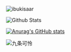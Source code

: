 ![ibukisaar](https://count.getloli.com/get/@ibukisaar?theme=gelbooru-h)

![Github Stats](https://github-readme-stats.vercel.app/api?username=ibukisaar&theme=radical&show_icons=true)

[![Anurag's GitHub stats](https://github-readme-stats.vercel.app/api?username=ibukisaar)](https://github.com/anuraghazra/github-readme-stats)

![九条可怜](https://genshin-card.getloli.com/rand/18639656.png)
